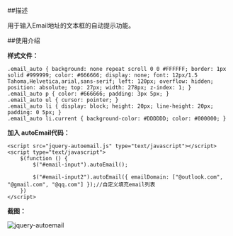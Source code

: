 ##描述

用于输入Email地址的文本框的自动提示功能。

##使用介绍

**样式文件：**
	
	.email_auto { background: none repeat scroll 0 0 #FFFFFF; border: 1px solid #999999; color: #666666; display: none; font: 12px/1.5 Tahoma,Helvetica,arial,sans-serif; left: 120px; overflow: hidden; position: absolute; top: 27px; width: 278px; z-index: 1; }
	.email_auto p { color: #666666; padding: 3px 5px; }
	.email_auto ul { cursor: pointer; }
	.email_auto li { display: block; height: 20px; line-height: 20px; padding: 0 5px; }
	.email_auto li.current { background-color: #DDDDDD; color: #000000; }

**加入 autoEmail代码：**

   <script type="text/javascript" src="http://ajax.googleapis.com/ajax/libs/jquery/1.3.2/jquery.min.js"></script>
    <script src="jquery-autoemail.js" type="text/javascript"></script>
    <script type="text/javascript">
        $(function () {
            $("#email-input").autoEmail();

            $("#email-input2").autoEmail({ emailDomain: ["@outlook.com", "@gmail.com", "@qq.com"] });//自定义填充email列表
        })
    </script>

**截图：**

![jquery-autoemail][1]


  [1]: http://i.stack.imgur.com/mEOrD.png
